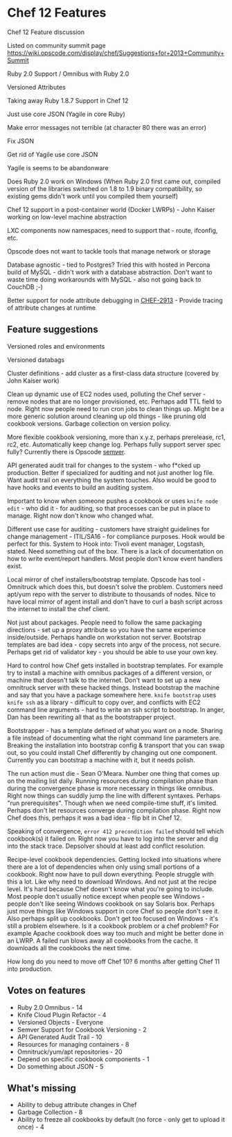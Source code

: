 Chef 12 Features
================

Chef 12 Feature discussion

Listed on community summit page
https://wiki.opscode.com/display/chef/Suggestions+for+2013+Community+Summit  

Ruby 2.0 Support / Omnibus with Ruby 2.0

Versioned Attributes

Taking away Ruby 1.8.7 Support in Chef 12

Just use core JSON (Yagile in core Ruby)

Make error messages not terrible (at character 80 there was an error)

Fix JSON

Get rid of Yagile use core JSON

Yagile is seems to be abandonware

Does Ruby 2.0 work on Windows (When Ruby 2.0 first came out, compiled version of the libraries switched on 1.8 
to 1.9 binary compatibility, so existing gems didn't work until you compiled them yourself)

Chef 12 support in a post-container world (Docker LWRPs) - John Kaiser working on low-level machine abstraction

LXC components now namespaces, need to support that - route, ifconfig, etc.

Opscode does not want to tackle tools that manage network or storage

Database agnostic - tied to Postgres?  Tried this with hosted in Percona build of MySQL - didn't work with a database abstraction.  Don't want to waste time doing workarounds with MySQL - also not going back to CouchDB ;-)

Better support for node attribute debugging in [CHEF-2913](https://tickets.opscode.com/browse/CHEF-2913) - Provide tracing of attribute changes at runtime

## Feature suggestions

Versioned roles and environments

Versioned databags

Cluster definitions - add cluster as a first-class data structure (covered by John Kaiser work)

Clean up dynamic use of EC2 nodes used, polluting the Chef server - remove nodes that are no longer provisioned, etc.  Perhaps add TTL field to node.  Right now people need to run cron jobs to clean things up.  Might be a more generic solution around cleaning up old things - like pruning old cookbook versions.  Garbage collection on version policy.

More flexible cookbook versioning, more than x.y.z, perhaps prerelease, rc1, rc2, etc.  Automatically keep change log.  Perhaps fully support server spec fully?  Currently there is Opscode [semver](http://semver.org).

API generated audit trail for changes to the system - who f*cked up production.  Better if specialized for auditing and not just another log file.  Want audit trail on everything the system touches.  Also would be good to have hooks and events to build an auditing system.

Important to know when someone pushes a cookbook or uses `knife node edit` - who did it - for auditing, so that processes can be put in place to manage.  Right now don't know who changed what.

Different use case for auditing - customers have straight guidelines for change management - ITIL/SA16 - for compliance purposes.  Hook would be perfect for this.  System to Hook into: Tivoli event manager, Logstash, stated.  Need something out of the box.  There is a lack of documentation on how to write event/report handlers.  Most people don't know event handlers exist.

Local mirror of chef installers/bootstrap template.  Opscode has tool - Omnitruck which does this, but doesn't solve the problem.  Customers need apt/yum repo with the server to distribute to thousands of nodes.  Nice to have local mirror of agent install and don't have to curl a bash script across the internet to install the chef client.

Not just about packages.  People need to follow the same packaging directions - set up a proxy attribute so you have the same experience inside/outside.  Perhaps handle on workstation not server.  Bootstrap templates are bad idea - copy secrets into argv of the process, not secure.  Perhaps get rid of validator key - you should be able to use your own key.

Hard to control how Chef gets installed in bootstrap templates.  For example try to install a machine with omnibus packages of a different version, or machine that doesn't talk to the internet.  Don't want to set up a new omnitruck server with these hacked things.  Instead bootstrap the machine and say that you have a package somewhere here.  `knife bootstrap` uses `knife ssh` as a library - difficult to copy over, and conflicts with EC2 command line arguments - hard to write an ssh script to bootstrap.  In anger, Dan has been rewriting all that as the bootstrapper project.

Bootstrapper - has a template defined of what you want on a node.  Sharing a file instead of documenting what the right command line parameters are.  Breaking the installation into bootstrap config & transport that you can swap out, so you could install Chef differently by changing out one component.  Currently you can bootstrap a machine with it, but it needs polish.

The run action must die - Sean O'Meara.  Number one thing that comes up on the mailing list daily.  Running resources during compilation phase than during the convergence phase is more necessary in things like omnibus.  Right now things can suddly jump the line with different syntaxes.  Perhaps "run prerequisites".  Though when we need compile-time stuff, it's limited.  Perhaps don't let resources converge during compilation phase.  Right now Chef does this, perhaps it was a bad idea - flip bit in Chef 12.

Speaking of convergence, `error 412 precondition failed` should tell which cookbook(s) it failed on.  Right now you have to log into the server and dig into the stack trace.  Depsolver should at least add conflict resolution.

Recipe-level cookbook dependencies.  Getting locked into situations where there are a lot of dependencies when only using small portions of a cookbook.  Right now have to pull down everything.  People struggle with this a lot.  Like why need to download Windows.  And not just at the recipe level.  It's hard because Chef doesn't know what you're going to include.  Most people don't usually notice except when people see Windows - people don't like seeing Windows cookbook on say Solaris box.  Perhaps just move things like Windows support in core Chef so people don't see it.  Also perhaps split up cookbooks.  Don't get too focused on Windows - it's still a problem elsewhere.  Is it a cookbook problem or a chef problem?  For example Apache cookbook does way too much and might be better done in an LWRP.  A failed run blows away all cookbooks from the cache.   It downloads all the cookbooks the next time.

How long do you need to move off Chef 10?  6 months after getting Chef 11 into production.

## Votes on features

* Ruby 2.0 Omnibus - 14
* Knife Cloud Plugin Refactor - 4
* Versioned Objects - Everyone
* Semver Support for Cookbook Versioning - 2
* API Generated Audit Trail - 10
* Resources for managing containers - 8
* Omnitruck/yum/apt repositories - 20
* Depend on specific cookbook components - 1
* Do something about JSON - 5

## What's missing

* Ability to debug attribute changes in Chef
* Garbage Collection - 8
* Ability to freeze all cookbooks by default (no force - only get to upload it once) - 4